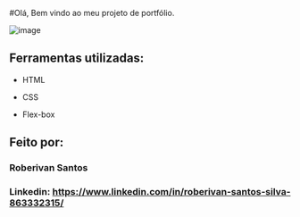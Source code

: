 #Olá, Bem vindo ao meu projeto de portfólio.

![image](/assets/Gravando-portfolio-github.gif)

## Ferramentas utilizadas:

* HTML

* CSS

* Flex-box

## Feito por:

### Roberivan Santos

### Linkedin: https://www.linkedin.com/in/roberivan-santos-silva-863332315/

